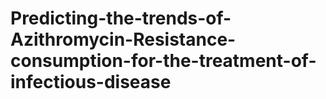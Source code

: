 # Predicting-the-trends-of-Azithromycin-Resistance-consumption-for-the-treatment-of-infectious-disease